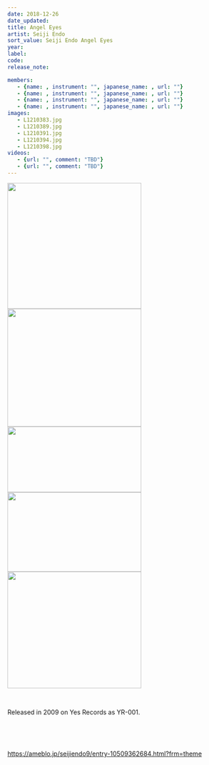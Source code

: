 ```yaml
---
date: 2018-12-26
date_updated: 
title: Angel Eyes
artist: Seiji Endo
sort_value: Seiji Endo Angel Eyes
year: 
label: 
code: 
release_note: 

members:
   - {name: , instrument: "", japanese_name: , url: ""}
   - {name: , instrument: "", japanese_name: , url: ""}
   - {name: , instrument: "", japanese_name: , url: ""}
   - {name: , instrument: "", japanese_name: , url: ""}
images: 
   - L1210383.jpg
   - L1210389.jpg
   - L1210391.jpg
   - L1210394.jpg
   - L1210398.jpg
videos: 
   - {url: "", comment: "TBD"}
   - {url: "", comment: "TBD"}
---
```

<a href="http://www.jjazzist.com/wp-content/uploads/2018/08/L1210383.jpg"><img class="alignnone size-medium wp-image-3465" src="http://www.jjazzist.com/wp-content/uploads/2018/08/L1210383-300x282.jpg" alt="" width="300" height="282" /></a> <a href="http://www.jjazzist.com/wp-content/uploads/2018/08/L1210389.jpg"><img class="alignnone size-medium wp-image-3466" src="http://www.jjazzist.com/wp-content/uploads/2018/08/L1210389-300x264.jpg" alt="" width="300" height="264" /></a> <a href="http://www.jjazzist.com/wp-content/uploads/2018/08/L1210391.jpg"><img class="alignnone size-medium wp-image-3467" src="http://www.jjazzist.com/wp-content/uploads/2018/08/L1210391-300x147.jpg" alt="" width="300" height="147" /></a> <a href="http://www.jjazzist.com/wp-content/uploads/2018/08/L1210394.jpg"><img class="alignnone size-medium wp-image-3468" src="http://www.jjazzist.com/wp-content/uploads/2018/08/L1210394-300x178.jpg" alt="" width="300" height="178" /></a> <a href="http://www.jjazzist.com/wp-content/uploads/2018/08/L1210398.jpg"><img class="alignnone size-medium wp-image-3469" src="http://www.jjazzist.com/wp-content/uploads/2018/08/L1210398-300x261.jpg" alt="" width="300" height="261" /></a>

&nbsp;

Released in 2009 on Yes Records as YR-001.

&nbsp;

&nbsp;

https://ameblo.jp/seijiendo9/entry-10509362684.html?frm=theme
